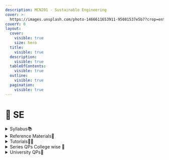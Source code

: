 ```yaml
---
description: MCN201 - Sustainable Engineering
cover: >-
  https://images.unsplash.com/photo-1466611653911-95081537e5b7?crop=entropy&cs=srgb&fm=jpg&ixid=M3wxOTcwMjR8MHwxfHNlYXJjaHwxMHx8c3VzdGFpbmFibGUlMjBlbmdpbmVlcmluZ3xlbnwwfHx8fDE2OTUxNDU3NzZ8MA&ixlib=rb-4.0.3&q=85
coverY: 0
layout:
  cover:
    visible: true
    size: hero
  title:
    visible: true
  description:
    visible: true
  tableOfContents:
    visible: true
  outline:
    visible: true
  pagination:
    visible: true
---
```


# 🌱 SE

<details>

<summary>Syllabus📚</summary>

[MCN201](https://drive.google.com/file/d/1x1ppW0IS7yr8MBoOAhs7uVG7Yj\_Q6kNS/view?usp=drive\_link)👈

</details>

<details>

<summary>Reference Materials📗</summary>

[Module 1](https://drive.google.com/file/d/1OU-zbH-IOYo7-ZiGaZG8pQ8TFoxSWOAn/view?usp=drive\_link)👈

[Module 2](https://drive.google.com/file/d/1-oeBPIMaLgvTtybS0wr-fKM-PvpyKUYS/view?usp=drive\_link)👈

[Module 3](https://drive.google.com/file/d/1R6n-IuBffKbIOCXM\_OBsq0k3vVpzwgSO/view?usp=drive\_link)👈

[Module 4](https://drive.google.com/file/d/16vdme4ZLmme2f2OHWrMCNMM0YK3D4Kc0/view?usp=drive\_link)👈

[Module 5](https://drive.google.com/drive/folders/1A4-mpqCI6W0nOu4Q94BQpHemeQAQTUtD?usp=drive\_link)👈

</details>

<details>

<summary>Tutorials🧑‍🏫</summary>

[SE Useful Links](https://docs.google.com/document/d/1tJ\_ZoNMCbufHOSrzVaSl3t-Z10Emc-DDfaxvU4m0m9s/edit?usp=drive\_link)👈

</details>

<details>

<summary>Series QPs College wise 📃</summary>

[SE Series QPs](https://drive.google.com/drive/folders/1a3wpMpKaHZC1pNHvp2LRJZqEhOXIh8iO?usp=drive\_link)👈

</details>

<details>

<summary>University QPs📄</summary>

[SE University Question Papers](https://drive.google.com/drive/folders/1vJA89UbBVGAwCKacBEeZ3PJDmgh-mURr?usp=drive\_link)👈

</details>
